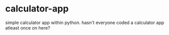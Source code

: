# calculator-app
simple calculator app within python. hasn't everyone coded a calculator app atleast once on here?
